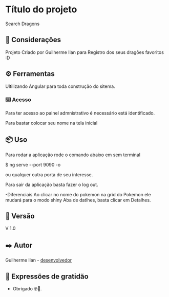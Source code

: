 # Título do projeto

Search Dragons

## 🚀 Considerações

Projeto Criado por Guilherme Ilan para Registro dos seus dragões favoritos :D

## ⚙️ Ferramentas

Ultilizando Angular para toda construção do sitema.

### ⌨️ Acesso

Para ter acesso ao painel admnistrativo é necessário está identificado.

Para bastar colocar seu nome na tela inicial

## 📦 Uso

Para rodar a aplicação rode o comando abaixo em sem terminal 

  $ ng serve --port 9090 -o
  
ou qualquer outra porta de seu interesse.

Para sair da aplicação basta fazer o log out.

-Diferenciais 
    Ao clicar no nome do pokemon na grid do Pokemon ele mudará para o modo shiny
    Aba de datlhes, basta clicar em Detalhes.

## 📌 Versão
 V 1.0
## ✒️ Autor

 Guilherme Ilan - [desenvolvedor](https://github.com/guiilan)
## 🎁 Expressões de gratidão

* Obrigado 🤓📢.
